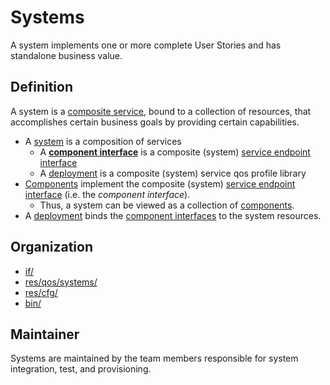 # Systems

A system implements one or more complete User Stories and has
standalone business value.

## Definition

A system is a [composite service](Service.md), bound to a collection of 
resources, that accomplishes certain business goals by 
providing certain capabilities. 

- A [system](System.md) is a composition of services
  - A **[component interface](Component.md)** is a composite (system) 
    [service endpoint interface](Interface.md)
  - A [deployment](Deployment.md) is a composite (system) service qos profile 
    library
- [Components](Component.md) implement the composite (system) [service endpoint 
interface](Interface.md) (i.e. the *component interface*). 
   - Thus, a system can be viewed as a collection of [components](Components.md).
- A [deployment](Deployment.md) binds the [component interfaces](Interface.md) 
to the system resources.


## Organization

- [if/](../../if/README.md)
- [res/qos/systems/](../../res/qos/systems/README.md)
- [res/cfg/](../../res/cfg/README.md)
- [bin/](../../bin/README.md)


## Maintainer

Systems are maintained by the team members responsible for system 
integration, test, and provisioning.
